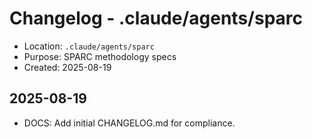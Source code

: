 # Changelog - .claude/agents/sparc

- Location: `.claude/agents/sparc`
- Purpose: SPARC methodology specs
- Created: 2025-08-19

## 2025-08-19
- DOCS: Add initial CHANGELOG.md for compliance.


